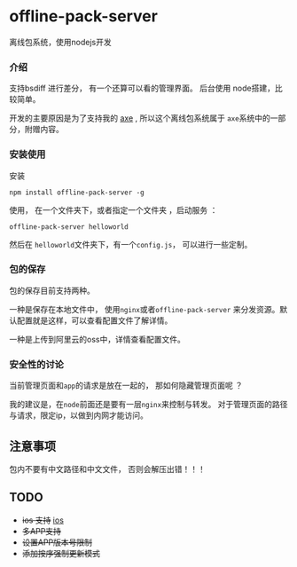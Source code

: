 # offline-pack-server

离线包系统，使用nodejs开发

### 介绍

支持bsdiff 进行差分， 有一个还算可以看的管理界面。 后台使用 node搭建，比较简单。

开发的主要原因是为了支持我的 [axe](https://github.com/CodingForMoney/axe) , 所以这个离线包系统属于 `axe`系统中的一部分，附赠内容。

### 安装使用

安装

    npm install offline-pack-server -g      

使用， 在一个文件夹下，或者指定一个文件夹 ，启动服务 ：

    offline-pack-server helloworld

然后在 `helloworld`文件夹下，有一个`config.js`， 可以进行一些定制。 

### 包的保存

包的保存目前支持两种。

一种是保存在本地文件中， 使用`nginx`或者`offline-pack-server` 来分发资源。默认配置就是这样，可以查看配置文件了解详情。

一种是上传到阿里云的oss中，详情查看配置文件。

### 安全性的讨论

当前管理页面和`app`的请求是放在一起的， 那如何隐藏管理页面呢 ？

我的建议是，在`node`前面还是要有一层`nginx`来控制与转发。 对于管理页面的路径与请求，限定ip，以做到内网才能访问。

## 注意事项 

包内不要有中文路径和中文文件， 否则会解压出错！！！

## TODO

* ~~ios 支持~~ [ios](https://github.com/CodingForMoney/offline-pack-ios.git)
* ~~多APP支持~~
* ~~设置APP版本号限制~~
* ~~添加按序强制更新模式~~